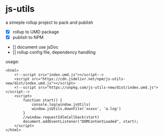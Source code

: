 # js-utils

a simeple rollup project to pack and publish 

- [x] rollup to UMD package
- [x] publish to NPM
- [] document use jsDoc
- [] rollup config file, dependency handling

usage:
```
<html>
    <!--script src="index.umd.js"></script-->
    <script src="https://cdn.jsdelivr.net/npm/js-utils-new/dist/index.umd.js"></script>
    <!--script src="https://unpkg.com/js-utils-new/dist/index.umd.js"></script-->
    <script>
        function start() {
            console.log(window.jsUtils)
            window.jsUtils.downFile('xxxxx', 'a.log')
        }
        //window.requestIdleCallback(start)
        document.addEventListener("DOMContentLoaded", start);
    </script>
</html>
```
